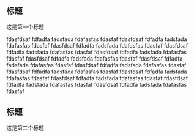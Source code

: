 ## 标题
这是第一个标题



fdasfdsaf
fdfadfa
fadsfada
fdafasfas
fdasfaf
fdasfdsaf
fdfadfa
fadsfada
fdafasfas
fdasfaf
fdasfdsaf
fdfadfa
fadsfada
fdafasfas
fdasfaf
fdasfdsaf
fdfadfa
fadsfada
fdafasfas
fdasfaf
fdasfdsaf
fdfadfa
fadsfada
fdafasfas
fdasfaf
fdasfdsaf
fdfadfa
fadsfada
fdafasfas
fdasfaf
fdasfdsaf
fdfadfa
fadsfada
fdafasfas
fdasfaf
fdasfdsaf
fdfadfa
fadsfada
fdafasfas
fdasfaf
fdasfdsaf
fdfadfa
fadsfada
fdafasfas
fdasfaf
fdasfdsaf
fdfadfa
fadsfada
fdafasfas
fdasfaf
fdasfdsaf
fdfadfa
fadsfada
fdafasfas
fdasfaf
fdasfdsaf
fdfadfa
fadsfada
fdafasfas
fdasfaf
fdasfdsaf
fdfadfa
fadsfada
fdafasfas
fdasfaf

































## 标题
这是第二个标题
